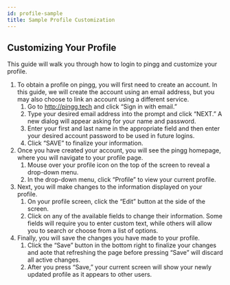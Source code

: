 ```yaml
---
id: profile-sample
title: Sample Profile Customization
---
```

## Customizing Your Profile
This guide will walk you through how to login to pingg and customize your profile.
1. To obtain a profile on pingg, you will first need to create an account. In this guide, we will create the account using an email address, but you may also choose to link an account using a different service.
    1. Go to http://pingg.tech and click “Sign in with email.”
    2. Type your desired email address into the prompt and click “NEXT.” A new dialog will appear asking for your name and password.
    3. Enter your first and last name in the appropriate field and then enter your desired account password to be used in future logins.
    4. Click “SAVE” to finalize your information.
2. Once you have created your account, you will see the pingg homepage, where you will navigate to your profile page.
    1. Mouse over your profile icon on the top of the screen to reveal a drop-down menu.
    2. In the drop-down menu, click “Profile” to view your current profile.
3. Next, you will make changes to the information displayed on your profile.
    1. On your profile screen, click the “Edit” button at the side of the screen.
    2. Click on any of the available fields to change their information. Some fields will require you to enter custom text, while others will allow you to search or choose from a list of options.
4. Finally, you will save the changes you have made to your profile.
    1. Click the “Save” button in the bottom right to finalize your changes and aote that refreshing the page before pressing “Save” will discard all active changes.
    2. After you press “Save,” your current screen will show your newly updated profile as it appears to other users.
